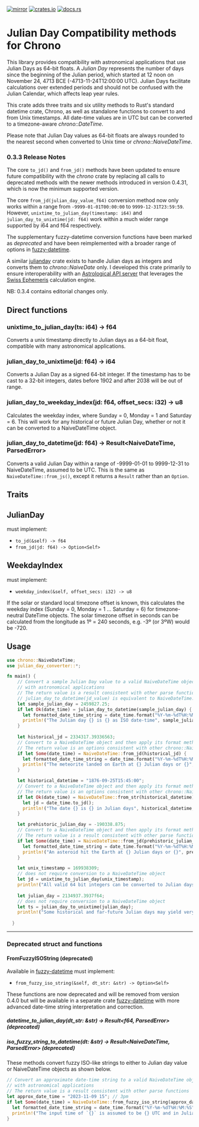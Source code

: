 [![mirror](https://img.shields.io/badge/mirror-github-blue)](https://github.com/neilg63/julian_day_converter)
[![crates.io](https://img.shields.io/crates/v/julian_day_converter.svg)](https://crates.io/crates/julian_day_converter)
[![docs.rs](https://docs.rs/julian_day_converter/badge.svg)](https://docs.rs/julian_day_converter)

# Julian Day Compatibility methods for Chrono

This library provides compatibility with astronomical applications that use Julian Days as 64-bit floats. A *Julian Day* represents the number of days since the beginning of the Julian period, which started at 12 noon on November 24, 4713 BCE (-4713-11-24T12:00:00 UTC). Julian Days facilitate calculations over extended periods and should not be confused with the Julian Calendar, which affects leap year rules.

This crate adds three traits and six utility methods to Rust's standard datetime crate, Chrono, as well as standalone functions to convert to and from Unix timestamps. All date-time values are in UTC but can be converted to a timezone-aware *chrono::DateTime*.

Please note that Julian Day values as 64-bit floats are always rounded to the nearest second when converted to Unix time or *chrono::NaiveDateTime*.

### 0.3.3 Release Notes
The core `to_jd()` and `from_jd()` methods have been updated to ensure future compatibility with the *chrono* crate by replacing all calls to deprecated methods with the newer methods introduced in version 0.4.31, which is now the minimum supported version.

The core `from_jd(julian_day_value_f64)` conversion method now only works within a range from `-9999-01-01T00:00:00` to `9999-12-31T23:59:59`. However, `unixtime_to_julian_day(timestamp: i64)` and `julian_day_to_unixtime(jd: f64)` work within a much wider range supported by i64 and f64 respectively.

The supplementary fuzzy-datetime conversion functions have been marked as *deprecated* and have been reimplemented with a broader range of options in [fuzzy-datetime](https://crates.io/crates/fuzzy-datetime).

A similar [julianday](https://crates.io/crates/julianday) crate exists to handle Julian days as integers and converts them to *chrono::NaiveDate* only. I developed this crate primarily to ensure interoperability with an [Astrological API server](https://github.com/neilg63/astro-calc-api) that leverages the [Swiss Ephemeris](https://github.com/aloistr/swisseph) calculation engine.

NB: 0.3.4 contains editorial changes only.

## Direct functions

### unixtime_to_julian_day(ts: i64) -> f64
Converts a unix timestamp directly to Julian days as a 64-bit float, compatible with many astronomical applications.

### julian_day_to_unixtime(jd: f64) -> i64
Converts a Julian Day as a signed 64-bit integer. If the timestamp has to be cast to a 32-bit integers, dates before 1902 and after 2038 will be out of range.

### julian_day_to_weekday_index(jd: f64, offset_secs: i32) -> u8
Calculates the weekday index, where Sunday = 0, Monday = 1 and Saturday = 6. This will work for any historical or future Julian Day, whether or not it can be converted to a NaiveDateTime object.

### julian_day_to_datetime(jd: f64) -> Result<NaiveDateTime, ParsedError>
Converts a valid Julian Day within a range of -9999-01-01 to 9999-12-31 to NaiveDateTime, assumed to be UTC. This is the same as `NaiveDateTime::from_js()`, except it returns a `Result` rather than an `Option`.

## Traits

## JulianDay
must implement:
- ```to_jd(&self) -> f64```
- ```from_jd(jd: f64) -> Option<Self>```


## WeekdayIndex
must implement:
- ```weekday_index(&self, offset_secs: i32) -> u8```

If the solar or standard local timezone offset is known, this calculates the weekday index (Sunday = 0, Monday = 1 ... Saturday = 6) for timezone-neutral DateTime objects. The solar timezone offset in seconds can be calculated from the longitude as 1º = 240 seconds, e.g. -3º (or 3ºW) would be -720.

## Usage

```rust
use chrono::NaiveDateTime;
use julian_day_converter::*;

fn main() {
    // Convert a sample Julian Day value to a valid NaiveDateTime object and then use to_jd() for interoperability
    // with astronomical applications
    // The return value is a result consistent with other parse functions
    // julian_day_to_datetime(jd_value) is equivalent to NaiveDateTime::from_jd(jd_value)
    let sample_julian_day = 2459827.25;
    if let Ok(date_time) = julian_day_to_datetime(sample_julian_day) {
      let formatted_date_time_string = date_time.format("%Y-%m-%dT%H:%M:%S").to_string();
      println!("The Julian day {} is {} as ISO date-time", sample_julian_day, formatted_date_time_string);
    }
  
    let historical_jd = 2334317.39336563;
    // Convert to a NaiveDateTime object and then apply its format method
    // The return value is an options consistent with other chrono::NaiveDateTime constructors
    if let Some(date_time) = NaiveDateTime::from_jd(historical_jd) {
      let formatted_date_time_string = date_time.format("%Y-%m-%dT%H:%M:%S").to_string();
      println!("The meteorite landed on Earth at {} Julian days or {}", historical_jd, formatted_date_time_string);
    }

    let historical_datetime = "1876-09-25T15:45:00";
    // Convert to a NaiveDateTime object and then apply its format method
    // The return value is an options consistent with other chrono::NaiveDateTime constructors
    if let Ok(date_time) = NaiveDateTime::from_str(historical_datetime) {
      let jd = date_time.to_jd();
      println!("The date {} is {} in Julian days", historical_datetime, jd);
    }

    let prehistoric_julian_day = -190338.875;
    // Convert to a NaiveDateTime object and then apply its format method
    // The return value is a result consistent with other parse functions
    if let Some(date_time) = NaiveDateTime::from_jd(prehistoric_julian_day) {
      let formatted_date_time_string = date_time.format("%Y-%m-%dT%H:%M:%S").to_string();
      println!("An asteroid hit the Earth at {} Julian days or {}", prehistoric_julian_day, formatted_date_time_string);
    }

    let unix_timestamp = 169938309;
    // does not require conversion to a NaiveDateTime object
    let jd = unixtime_to_julian_day(unix_timestamp);
    println!("All valid 64 bit integers can be converted to Julian days, e.g. {} is {} Julian days", unix_timestamp, jd);
    
    let julian_day = 2134937.3937f64;
    // does not require conversion to a NaiveDateTime object
    let ts = julian_day_to_unixtime(julian_day);
    println!("Some historical and far-future Julian days may yield very big timestamp values e.g. {} is {} as a unix timestamp", julian_day, ts);
  
  }

```

---


### Deprecated struct and functions
#### FromFuzzyISOString (deprecated) 
Available in [fuzzy-datetime](https://crates.io/crates/fuzzy-datetime)
must implement:
- ```from_fuzzy_iso_string(&self, dt_str: &str) -> Option<Self>```

These functions are now deprecated and will be removed from version 0.4.0 but will be available in a separate crate [fuzzy-datetime](https://crates.io/crates/fuzzy-datetime) with more advanced date-time string interpretation and correction.

##### datetime_to_julian_day(dt_str: &str) -> Result<f64, ParsedError> (deprecated)
##### iso_fuzzy_string_to_datetime(dt: &str) -> Result<NaiveDateTime, ParsedError> (deprecated)
These methods convert fuzzy ISO-like strings to either to Julian day value or NaiveDateTime objects as shown below.


```rust
// Convert an approximate date-time string to a valid NaiveDateTime object and then use to_jd() for interoperability
// with astronomical applications
// The return value is a result consistent with other parse functions
let approx_date_time = "2023-11-09 15"; // 3pm 
if let Some(date_time) = NaiveDateTime::from_fuzzy_iso_string(approx_date_time) {
  let formatted_date_time_string = date_time.format("%Y-%m-%dT%H:%M:%S").to_string();
  println!("The input time of `{}` is assumed to be {} UTC and in Julian Days is {}", approx_date_time, formatted_date_time_string, date_time.to_jd());
}
```
